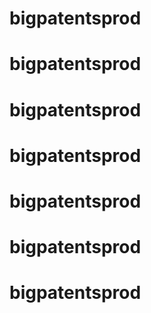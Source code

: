 # bigpatentsprod
# bigpatentsprod
# bigpatentsprod
# bigpatentsprod
# bigpatentsprod
# bigpatentsprod
# bigpatentsprod
